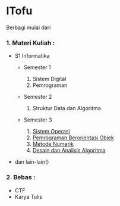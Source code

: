 # ITofu
Berbagi mulai dari 

### 1. Materi Kuliah :

* S1 Informatika

   - Semester 1
      1. Sistem Digital
      2. Pemrograman
   
   - Semester 2
      1. Struktur Data dan Algoritma
   
   - Semester 3
      1. [Sistem Operasi](https://github.com/syahrolus/ITofu/tree/main/Materi_Kuliah/S1-Informatika/Semester_3/Sistem_Operasi)
      2. [Pemrograman Berorientasi Objek](https://github.com/syahrolus/ITofu/tree/main/Materi_Kuliah/S1-Informatika/Semester_3/PBO)
      3. [Metode Numerik](https://github.com/syahrolus/ITofu/tree/main/Materi_Kuliah/S1-Informatika/Semester_3/Metode_Numerik)
      4. [Desain dan Analisis Algoritma](https://github.com/syahrolus/ITofu/tree/main/Materi_Kuliah/S1-Informatika/Semester_3/DAA)

* dan lain-lain()

### 2. Bebas :
* CTF
* Karya Tulis
  
